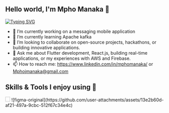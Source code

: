## Hello world, I'm Mpho Manaka 🐧
[![Typing SVG](https://readme-typing-svg.demolab.com/?lines=Software+Developer;Continuous+Learner)](https://git.io/typing-svg)

- 🔭 I’m currently working on a messaging mobile application
- 🌱 I’m currently learning Apache kafka
- 👯 I’m looking to collaborate on open-source projects, hackathons, or building innovative applications.
- 💬 Ask me about Flutter development, React.js, building real-time applications, or my experiences with AWS and Firebase.
- 📫 How to reach me: https://www.linkedin.com/in/mphomanaka/ or Mphojmanaka@gmail.com
  
## Skills & Tools I enjoy using 🧰
<image source="![javascript-original](https://github.com/user-attachments/assets/628ce4d2-f4fa-4968-a4fb-d290f41bfe0a)" width="15" height="15">
![figma-original](https://github.com/user-attachments/assets/13e2b60d-af21-497a-9cbc-512f67c34e4c)


